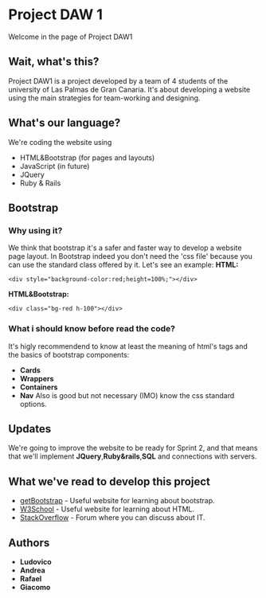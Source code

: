 # Project DAW 1

Welcome in the page of Project DAW1

## Wait, what's this?

Project DAW1 is a project developed by a team of 4 students of the university of Las Palmas de Gran Canaria.
It's about developing a website using the main strategies for team-working and designing.

## What's our language?
We're coding the website using
  * HTML&Bootstrap (for pages and layouts)
  * JavaScript (in future)
  * JQuery
  * Ruby & Rails

## Bootstrap

### Why using it?

We think that bootstrap it's a safer and faster way to develop a website page layout.
In Bootstrap indeed you don't need the 'css file' because you can use the standard class offered by it.
Let's see an example:
**HTML:**
```
<div style="background-color:red;height=100%;"></div>
```
**HTML&Bootstrap:**
```
<div class="bg-red h-100"></div>
```

### What i should know before read the code?
It's  higly recommendend to know at least the meaning of html's tags and the basics of bootstrap components:
 * **Cards**
 * **Wrappers**
 * **Containers**
 * **Nav**
Also is good but not necessary (IMO) know the css standard options.

## Updates
We're going to improve the website to be ready for Sprint 2, and that means that we'll implement **JQuery**,**Ruby&rails**,**SQL** and connections with servers.


## What we've read to develop this project

* [getBootstrap](https://getbootstrap.com) - Useful website for learning about bootstrap.
* [W3School](https://www.w3schools.com/) - Useful website for learning about HTML.
* [StackOverflow](https://stackoverflow.com/) - Forum where you can discuss about IT.

## Authors

* **Ludovico** 
* **Andrea**
* **Rafael**
* **Giacomo**
